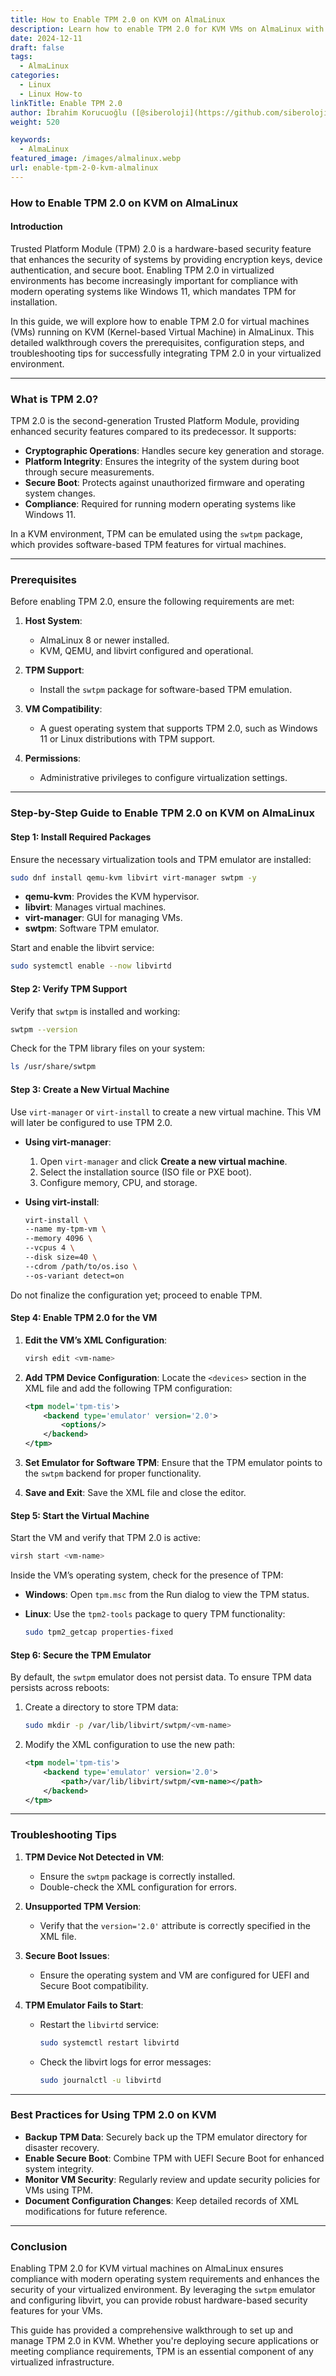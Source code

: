 ```yaml
---
title: How to Enable TPM 2.0 on KVM on AlmaLinux
description: Learn how to enable TPM 2.0 for KVM VMs on AlmaLinux with this step-by-step guide.
date: 2024-12-11
draft: false
tags:
  - AlmaLinux
categories:
  - Linux
  - Linux How-to
linkTitle: Enable TPM 2.0
author: İbrahim Korucuoğlu ([@siberoloji](https://github.com/siberoloji))
weight: 520

keywords:
  - AlmaLinux
featured_image: /images/almalinux.webp
url: enable-tpm-2-0-kvm-almalinux
---
```

### How to Enable TPM 2.0 on KVM on AlmaLinux

#### Introduction

Trusted Platform Module (TPM) 2.0 is a hardware-based security feature that enhances the security of systems by providing encryption keys, device authentication, and secure boot. Enabling TPM 2.0 in virtualized environments has become increasingly important for compliance with modern operating systems like Windows 11, which mandates TPM for installation.

In this guide, we will explore how to enable TPM 2.0 for virtual machines (VMs) running on KVM (Kernel-based Virtual Machine) in AlmaLinux. This detailed walkthrough covers the prerequisites, configuration steps, and troubleshooting tips for successfully integrating TPM 2.0 in your virtualized environment.

---

### What is TPM 2.0?

TPM 2.0 is the second-generation Trusted Platform Module, providing enhanced security features compared to its predecessor. It supports:

- **Cryptographic Operations**: Handles secure key generation and storage.
- **Platform Integrity**: Ensures the integrity of the system during boot through secure measurements.
- **Secure Boot**: Protects against unauthorized firmware and operating system changes.
- **Compliance**: Required for running modern operating systems like Windows 11.

In a KVM environment, TPM can be emulated using the `swtpm` package, which provides software-based TPM features for virtual machines.

---

### Prerequisites

Before enabling TPM 2.0, ensure the following requirements are met:

1. **Host System**:
   - AlmaLinux 8 or newer installed.
   - KVM, QEMU, and libvirt configured and operational.

2. **TPM Support**:
   - Install the `swtpm` package for software-based TPM emulation.

3. **VM Compatibility**:
   - A guest operating system that supports TPM 2.0, such as Windows 11 or Linux distributions with TPM support.

4. **Permissions**:
   - Administrative privileges to configure virtualization settings.

---

### Step-by-Step Guide to Enable TPM 2.0 on KVM on AlmaLinux

#### Step 1: Install Required Packages

Ensure the necessary virtualization tools and TPM emulator are installed:

```bash
sudo dnf install qemu-kvm libvirt virt-manager swtpm -y
```

- **qemu-kvm**: Provides the KVM hypervisor.
- **libvirt**: Manages virtual machines.
- **virt-manager**: GUI for managing VMs.
- **swtpm**: Software TPM emulator.

Start and enable the libvirt service:

```bash
sudo systemctl enable --now libvirtd
```

#### Step 2: Verify TPM Support

Verify that `swtpm` is installed and working:

```bash
swtpm --version
```

Check for the TPM library files on your system:

```bash
ls /usr/share/swtpm
```

#### Step 3: Create a New Virtual Machine

Use `virt-manager` or `virt-install` to create a new virtual machine. This VM will later be configured to use TPM 2.0.

- **Using virt-manager**:
  1. Open `virt-manager` and click **Create a new virtual machine**.
  2. Select the installation source (ISO file or PXE boot).
  3. Configure memory, CPU, and storage.

- **Using virt-install**:

   ```bash
   virt-install \
   --name my-tpm-vm \
   --memory 4096 \
   --vcpus 4 \
   --disk size=40 \
   --cdrom /path/to/os.iso \
   --os-variant detect=on
   ```

Do not finalize the configuration yet; proceed to enable TPM.

#### Step 4: Enable TPM 2.0 for the VM

1. **Edit the VM’s XML Configuration**:

   ```bash
   virsh edit <vm-name>
   ```

2. **Add TPM Device Configuration**:
   Locate the `<devices>` section in the XML file and add the following TPM configuration:

   ```xml
   <tpm model='tpm-tis'>
       <backend type='emulator' version='2.0'>
           <options/>
       </backend>
   </tpm>
   ```

3. **Set Emulator for Software TPM**:
   Ensure that the TPM emulator points to the `swtpm` backend for proper functionality.

4. **Save and Exit**:
   Save the XML file and close the editor.

#### Step 5: Start the Virtual Machine

Start the VM and verify that TPM 2.0 is active:

```bash
virsh start <vm-name>
```

Inside the VM’s operating system, check for the presence of TPM:

- **Windows**: Open `tpm.msc` from the Run dialog to view the TPM status.
- **Linux**: Use the `tpm2-tools` package to query TPM functionality:

   ```bash
   sudo tpm2_getcap properties-fixed
   ```

#### Step 6: Secure the TPM Emulator

By default, the `swtpm` emulator does not persist data. To ensure TPM data persists across reboots:

1. Create a directory to store TPM data:

   ```bash
   sudo mkdir -p /var/lib/libvirt/swtpm/<vm-name>
   ```

2. Modify the XML configuration to use the new path:

   ```xml
   <tpm model='tpm-tis'>
       <backend type='emulator' version='2.0'>
           <path>/var/lib/libvirt/swtpm/<vm-name></path>
       </backend>
   </tpm>
   ```

---

### Troubleshooting Tips

1. **TPM Device Not Detected in VM**:
   - Ensure the `swtpm` package is correctly installed.
   - Double-check the XML configuration for errors.

2. **Unsupported TPM Version**:
   - Verify that the `version='2.0'` attribute is correctly specified in the XML file.

3. **Secure Boot Issues**:
   - Ensure the operating system and VM are configured for UEFI and Secure Boot compatibility.

4. **TPM Emulator Fails to Start**:
   - Restart the `libvirtd` service:

     ```bash
     sudo systemctl restart libvirtd
     ```

   - Check the libvirt logs for error messages:

     ```bash
     sudo journalctl -u libvirtd
     ```

---

### Best Practices for Using TPM 2.0 on KVM

- **Backup TPM Data**: Securely back up the TPM emulator directory for disaster recovery.
- **Enable Secure Boot**: Combine TPM with UEFI Secure Boot for enhanced system integrity.
- **Monitor VM Security**: Regularly review and update security policies for VMs using TPM.
- **Document Configuration Changes**: Keep detailed records of XML modifications for future reference.

---

### Conclusion

Enabling TPM 2.0 for KVM virtual machines on AlmaLinux ensures compliance with modern operating system requirements and enhances the security of your virtualized environment. By leveraging the `swtpm` emulator and configuring libvirt, you can provide robust hardware-based security features for your VMs.

This guide has provided a comprehensive walkthrough to set up and manage TPM 2.0 in KVM. Whether you're deploying secure applications or meeting compliance requirements, TPM is an essential component of any virtualized infrastructure.
